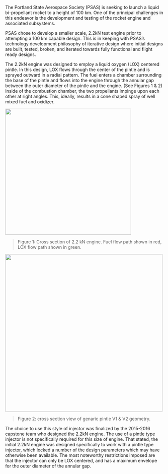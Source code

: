 The Portland State Aerospace Society (PSAS) is seeking to launch a liquid bi-propellant rocket to a height of 100 km. One of the principal challenges in this endeavor is the development and testing of the rocket engine and associated subsystems. 


PSAS chose to develop a smaller scale, 2.2kN test engine prior to attempting a 100 km capable design. This is in keeping with PSAS’s technology development philosophy of iterative design where initial designs are built, tested, broken, and iterated towards fully functional and flight ready designs. 


The 2.2kN engine was designed to employ a liquid oxygen (LOX) centered pintle. In this design, LOX flows through the center of the pintle and is sprayed outward in a radial pattern. The fuel enters a chamber surrounding the base of the pintle and flows into the engine through the annular gap between the outer diameter of the pintle and the engine. (See Figures 1 & 2) Inside of the combustion chamber, the two propellants impinge upon each other at right angles. This, ideally, results in a cone shaped spray of well mixed fuel and oxidizer. 
 
<img src="./Images/Engine_cross_section.png" align="center" width="400"/>

>Figure 1: Cross section of 2.2 kN engine. Fuel flow path shown in red, LOX flow path shown in green.


<img src="./Images/pintle_dimensions(1).PNG" align="center" width="500"/>

> Figure 2: cross section view of genaric pintle V1 & V2 geometry.


The choice to use this style of injector was finalized by the 2015-2016 capstone team who designed the 2.2kN engine. The use of a pintle type injector is not specifically required for this size of engine. That stated, the initial 2.2kN engine was designed specifically to work with a pintle type injector, which locked a number of the design parameters which may have otherwise been available. The most noteworthy restrictions imposed are that the injector can only be LOX centered, and has a maximum envelope for the outer diameter of the annular gap.
